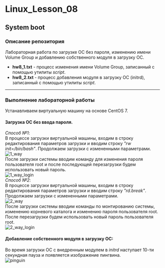 # Linux_Lesson_08
## System boot
### Описание репозитория
Лабораторная работа по загрузке ОС без пароля, изменению имени Volume Group и добавлению собственного модуля в загрузку ОС.

- **hw8_1.txt** - процесс изменения имени Volume Group, записанный с помощью утилиты *script*.
- **hw8_2.txt** - процесс добавления модуля в загрузку ОС (initrd), записанный с помощью утилиты *script*.

---
### Выполнение лабораторной работы
Устанавливаем виртуальную машину на основе CentOS 7.  

#### Загрузка ОС без ввода пароля.  
*Способ №1*:  
В процессе загрузки виртуальной машины, входим в строку редактирования параметров загрузки и вводим строку *"rw init=/bin/bash"*. Продолжаем загрузки с измененными параметрами.  
![1_way](https://github.com/darknetworm/Linux_Lesson_08/assets/82410807/3197e34a-6d3f-4d53-9abb-94cc6fd20843)  
После загрузки системы вводим команду для изменения пароля пользователя root и после последующей перезагрузки будем использовать новый пароль.  
![1_way_login](https://github.com/darknetworm/Linux_Lesson_08/assets/82410807/25ee30d6-8508-4d49-8600-4677a050e861)  
*Способ №2*:   
В процессе загрузки виртуальной машины, входим в строку редактирования параметров загрузки и вводим строку *"rd.break"*. Продолжаем загрузки с измененными параметрами.  
![2_way](https://github.com/darknetworm/Linux_Lesson_08/assets/82410807/29eb249a-5233-4502-ba15-a8454e36bd08)  
После загрузки системы вводим команды по монтированию системы, изменению корневого каталога и изменению пароля пользователя root. После перезагрузки будем использовать новый пароль пользователя root.  
![2_way_login](https://github.com/darknetworm/Linux_Lesson_08/assets/82410807/46053364-6426-473e-83ba-b71f821b4d94)  

#### Добавление собственного модуля в загрузку ОС:  
Во время загрузки ОС с внедренным модулем в *initrd* наступает 10-ти секундная пауза и появляется изображение пингвина.  
![pinguin](https://github.com/darknetworm/Linux_Lesson_08/assets/82410807/615a410d-710d-4392-91b9-03532a231b59)
